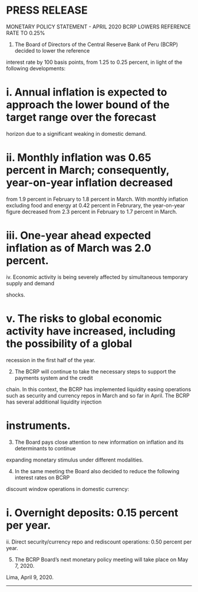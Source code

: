 # PRESS RELEASE

 MONETARY POLICY STATEMENT - APRIL 2020
 BCRP LOWERS REFERENCE RATE TO 0.25%

1. The Board of Directors of the Central Reserve Bank of Peru (BCRP) decided to lower the reference

interest rate by 100 basis points, from 1.25 to 0.25 percent, in light of the following developments:

# i. Annual inflation is expected to approach the lower bound of the target range over the forecast

horizon due to a significant weaking in domestic demand.

# ii. Monthly inflation was 0.65 percent in March; consequently, year-on-year inflation decreased

from 1.9 percent in February to 1.8 percent in March. With monthly inflation excluding food and
energy at 0.42 percent in Februrary, the year-on-year figure decreased from 2.3 percent in
February to 1.7 percent in March.

# iii. One-year ahead expected inflation as of March was 2.0 percent.
 iv. Economic activity is being severely affected by simultaneous temporary supply and demand

shocks.

# v. The risks to global economic activity have increased, including the possibility of a global

recession in the first half of the year.

2. The BCRP will continue to take the necessary steps to support the payments system and the credit

chain. In this context, the BCRP has implemented liquidity easing operations such as security and
currency repos in March and so far in April. The BCRP has several additional liquidity injection
# instruments.

3. The Board pays close attention to new information on inflation and its determinants to continue

expanding monetary stimulus under different modalities.

4. In the same meeting the Board also decided to reduce the following interest rates on BCRP

discount window operations in domestic currency:

# i. Overnight deposits: 0.15 percent per year.
 ii. Direct security/currency repo and rediscount operations: 0.50 percent per year.

5. The BCRP Board’s next monetary policy meeting will take place on May 7, 2020.

Lima, April 9, 2020.


-----

